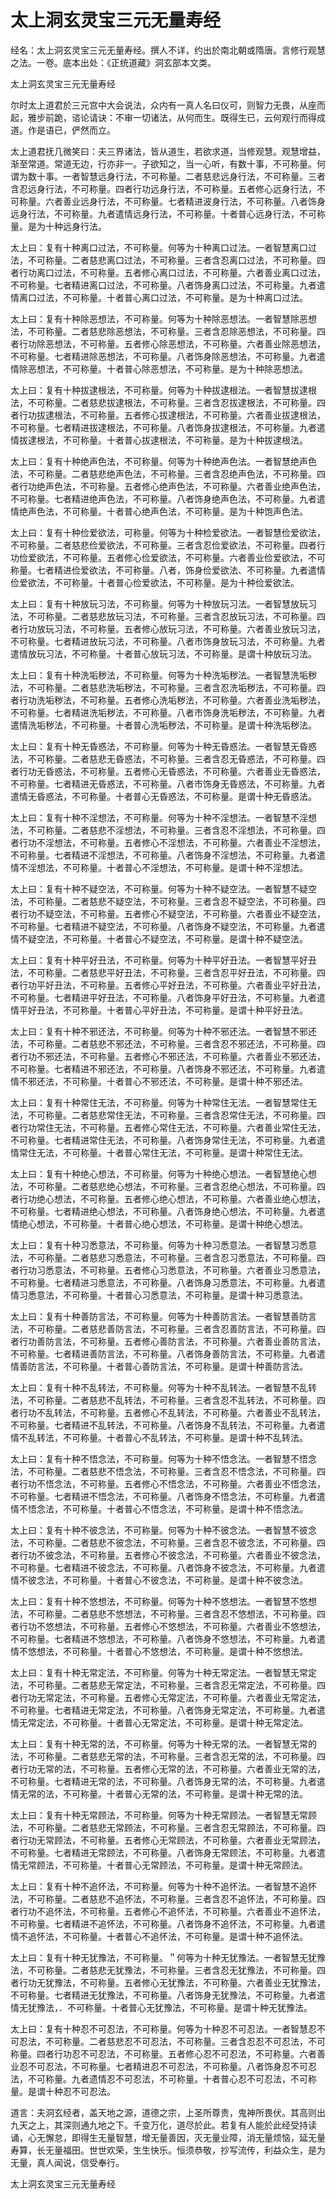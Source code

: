 # 太上洞玄灵宝三元无量寿经

经名：太上洞玄灵宝三元无量寿经。撰人不详，约出於南北朝或隋唐。言修行观慧之法。一卷。底本出处：《正统道藏》洞玄部本文类。

太上洞玄灵宝三元无量寿经

尔时太上道君於三元宫中大会说法，众内有一真人名曰仪可，则智力无畏，从座而起，雅步前跪，谘论请诀：不审一切诸法，从何而生。既得生已，云何观行而得成道。作是语已，俨然而立。

太上道君抚几微笑曰：夫三界诸法，皆从道生，若欲求道，当修观慧。观慧增益，渐至常道。常道无边，行亦非一。子欲知之，当一心听，有数十事，不可称量。何谓为数十事。一者智慧远身行法，不可称量。二者慈悲远身行法，不可称量。三者含忍远身行法，不可称量。四者行功远身行法，不可称量。五者修心远身行法，不可称量。六者善业远身行法，不可称量。七者精进波身行法，不可称量。八者饰身远身行法，不可称量。九者遣情远身行法，不可称量。十者普心远身行法，不可称量。是为十种远身行法。

太上曰：复有十种离口过法，不可称量。何等为十种离口过法。一者智慧离口过法，不可称量。二者慈悲离口过法，不可称量。三者含忍离口过法，不可称量。四者行功离口过法，不可称量。五者修心离口过法，不可称量。六者善业离口过法，不可称量。七者精进离口过法，不可称量。八者饰身离口过法，不可称量。九者遣情离口过法，不可称量。十者普心离口过法，不可称量。是为十种离口过法。

太上曰：复有十种除恶想法，不可称量。何等为十种除恶想法。一者智慧除恶想法，不可称量。二者慈悲除恶想法，不可称量。三者含忍除恶想法，不可称量。四者行功除恶想法，不可称量。五者修心除恶想法，不可称量。六者善业除恶想法，不可称量。七者精进除恶想法，不可称量。八者饰身除恶想法，不可称量。九者遣情除恶想法，不可称量。十者普心除恶想法，不可称量。是为十种除恶想法。

太上曰：复有十种拔逮根法，不可称量。何等为十种拔逮根法。一者智慧拔逮根法，不可称量。二者慈悲拔逮根法，不可称量。三者含忍拔逮根法，不可称量。四者行功拔逮根法，不可称量。五者修心拔逮根法，不可称量。六者善业拔逮根法，不可称量。七者精进拔逮根法，不可称量。八者饰身拔逮根法，不可称量。九者遣情拔逮根法，不可称量。十者普心拔逮根法，不可称量。是为十种拔逮根法。

太上曰：复有十种绝声色法，不可称量。何等为十种绝声色法。一者智慧绝声色法，不可称量。二者慈悲绝声色法，不可称量。三者含忍绝声色法，不可称量。四者行功绝声色法，不可称量。五者修心绝声色法，不可称量。六者善业绝声色法，不可称量。七者精进绝声色法，不可称量。八者饰身绝声色法，不可称量。九者遣情绝声色法，不可称量。十者普心绝声色法，不可称量。是为十种饱声色法。

太上曰：复有十种俭爱欲法，可称量。何等为十种检爱欲法。一者智慧俭爱欲法，不可称量。二者慈悲俭爱欲法，不可称量。三者含忍俭爱欲法，不可称量。四者行功俭爱欲法，不可称量。五者修心俭爱欲法，不可称量。六者善业俭爱欲法，不可称量。七者精进俭爱欲法，不可称量。八者，饰身俭爱欲法、不可称量。九者遣情俭爱欲法，不可称量。十者普心俭爱欲法，不可称量。是为十种俭爱欲法。

太上曰：复有十种放玩习法，不可称量。何等为十种放玩习法。一者智慧放玩习法，不可称量。二者慈悲放玩习法，不可称量。三者含忍放玩习法，不可称量。四者行功放玩习法，不可称量。五者修心放玩习法，不可称量。六者善业放玩习法，不可称量。七者精进放玩习法，不可称量。八者市饰身放玩习法，不可称量。九者遣情放玩习法，不可称量。十者普心放玩习法，不可称量。是谓十种放玩习法。

太上曰：复有十种洗垢秽法，不可称量。何等为十种洗垢秽法。一者智慧洗垢秽法，不可称量。二者慈悲洗垢秽法，不可称量。三者含忍洗垢秽法，不可称量。四者行功洗垢秽法，不可称量。五者修心洗垢秽法，不可称量。六者善业洗垢秽法，不可称量。七者精进洗垢秽法，不可称量。八者市饰身洗垢秽法，不可称量。九者遣情洗垢秽法，不可称量。十者普心洗垢秽法，不可称量。是谓十种洗垢秽法。

太上曰：复有十种无昏惑法，不可称量。何等为十种无昏惑法。一者智慧无昏惑法，不可称量。二者慈悲无昏惑法，不可称量。三者含忍无昏惑法，不可称量。四者行功无昏惑法，不可称量。五者修心无昏惑法，不可称量。六者善业无昏惑法，不可称量。七者精进无昏惑法，不可称量。八者市饰身无昏惑法，不可称量。九者遣情无昏惑法，不可称量。十者普心无昏惑法，不可称量。是谓十种无昏惑法。

太上曰：复有十种不淫想法，不可称量。何等为十种不淫想法。一者智慧不淫想法，不可称量。二者慈悲不淫想法，不可称量。三者含忍不淫想法，不可称量。四者行功不淫想法，不可称量。五者修心不淫想法，不可称量。六者善业不淫想法，不可称量。七者精进不淫想法，不可称量。八者饰身不淫想法，不可称量。九者遣情不淫想法，不可称量。十者普心不淫想法，不可称量。是谓十种不淫想法。

太上曰：复有十种不疑空法，不可称量。何等为十种不疑空法。一者智慧不疑空法，不可称量。二者慈悲不疑空法，不可称量。三者含忍不疑空法，不可称量。四者行功不疑空法，不可称量。五者修心不疑空法，不可称量。六者善业不疑空法，不可称量。七者精进不疑空法，不可称量。八者饰身不疑空法，不可称量。九者遣情不疑空法，不可称量。十者普心不疑空法，不可称量。是谓十种不疑空法。

太上曰：复有十种平好丑法，不可称量。何等为十种平好丑法。一者智慧平好丑法，不可称量。二者慈悲平好丑法，不可称量。三者含忍平好丑法，不可称量。四者行功平好丑法，不可称量。五者修心平好丑法，不可称量。六者善业平好丑法，不可称量。七者精进平好丑法，不可称量。八者饰身平好丑法，不可称量。九者遣情平好丑法，不可称量。十者普心平好丑法，不可称量。是谓十种平好丑法。

太上曰：复有十种不邪还法，不可称量。何等为十种不邪还法。一者智慧不邪还法，不可称量。二者慈悲不邪还法，不可称量。三者含忍不邪还法，不可称量。四者行功不邪还法，不可称量。五者修心不邪还法，不可称量。六者善业不邪还法，不可称量。七者精进不邪还法，不可称量。八者饰身不邪还法，不可称量。九者遣情不邪还法，不可称量。十者普心不邪还法，不可称量。是谓十种不邪还法。

太上曰：复有十种常住无法，不可称量。何等为十种常住无法。一者智慧常住无法，不可称量。二者慈悲常住无法，不可称量。三者含忍常住无法，不可称量。四者行功常住无法，不可称量。五者修心常住无法，不可称量。六者善业常住无法，不可称量。七者精进常住无法，不可称量。八者饰身常住无法，不可称量。九者遣情常住无法，不可称量。十者普心常住无法，不可称量。是谓十种常住无法。

太上曰：复有十种绝心想法，不可称量。何等为十种绝心想法。一者智慧绝心想法，不可称量。二者慈悲绝心想法，不可称量。三者含忍绝心想法，不可称量。四者行功绝心想法，不可称量。五者修心绝心想法，不可称量。六者善业绝心想法，不可称量。七者精进绝心想法，不可称量。八者饰身绝心想法，不可称量。九者遣情绝心想法，不可称量。十者普心绝心想法，不可称量。是谓十种绝心想法。

太上曰：复有十种习悉意法，不可称量。何等为十种习悉意法。一者智慧习悉意法，不可称量。二者慈悲习悉意法，不可称量。三者含忍习悉意法，不可称量。四者行功习悉意法，不可称量。五者修心习悉意法，不可称量。六者善业习悉意法，不可称量。七者精进习悉意法，不可称量。八者饰身习悉意法，不可称量。九者遣情习悉意法，不可称量。十者普心习悉意法，不可称量。是谓十种习悉意法。

太上曰：复有十种善防言法，不可称量。何等为十种善防言法。一者智慧善防言法，不可称量。二者慈悲善防言法，不可称量。三者含忍善防言法，不可称量。四者行功善防言法，不可称量。五者修心善防言法，不可称量。六者善业善防言法，不可称量。七者精进善防言法，不可称量。八者饰身善防言法，不可称量。九者遣情善防言法，不可称量。十者普心善防言法，不可称量。是谓十种善防言法。

太上曰：复有十种不乱转法，不可称量。何等为十种不乱转法。一者智慧不乱转法，不可称量。二者慈悲不乱转法，不可称量。三者含忍不乱转法，不可称量。四者行功不乱转法，不可称量。五者修心不乱转法，不可称量。六者善业不乱转法，不可称量。七者精进不乱转法，不可称量。八者饰身不乱转法，不可称量。九者遣情不乱转法，不可称量。十者普心不乱转法，不可称量。是谓十种不乱转法。

太上曰：复有十种不悟念法，不可称量。何等为十种不悟念法。一者智慧不悟念法，不可称量。二者慈悲不悟念法，不可称量。三者含忍不悟念法，不可称量。四者行功不悟念法，不可称量。五者修心不悟念法，不可称量。六者善业不悟念法，不可称量。七者精进不悟念法，不可称量。八者饰身不悟念法，不可称量。九者遣情不悟念法，不可称量。十者普心不悟念法，不可称量。是谓十种不悟念法。

太上曰：复有十种不彼念法，不可称量。何等为十种不彼念法。一者智慧不彼念法，不可称量。二者慈悲不彼念法，不可称量。三者含忍不彼念法，不可称量。四者行功不彼念法，不可称量。五者修心不彼念法，不可称量。六者善业不彼念法，不可称量。七者精进不彼念法，不可称量。八者饰身不彼念法，不可称量。九者遣情不彼念法，不可称量。十者普心不彼念法，不可称量。是谓十种不彼念法。

太上曰：复有十种不悠想法，不可称量。何等为十种不悠想法。一者智慧不悠想法，不可称量。二者慈悲不悠想法，不可称量。三者含忍不悠想法，不可称量。四者行功不悠想法，不可称量。五者修心不悠想法，不可称量。六者善业不悠想法，不可称量。七者精进不悠想法，不可称量。八者饰身不悠想法，不可称量。九者遣情不悠想法，不可称量。十者普心不悠想法，不可称量。是谓十种不悠想法。

太上曰：复有十种无常定法，不可称量。何等为十种无常定法。一者智慧无常定法，不可称量。二者慈悲无常定法，不可称量。三者含忍无常定法，不可称量。四者行功无常定法，不可称量。五者修心无常定法，不可称量。六者善业无常定法，不可称量。七者精进无常定法，不可称量。八者饰身无常定法，不可称量。九者遣情无常定法，不可称量。十者普心无常定法，不可称量。是谓十种无常定法。

太上曰：复有十种无常的法，不可称量。何等为十种无常的法。一者智慧无常的法，不可称量。二者慈悲无常的法，不可称量。三者含忍无常的法，不可称量。四者行功无常的法，不可称量。五者修心无常的法，不可称量。六者善业无常的法，不可称量。七者精进无常的法，不可称量。八者饰身无常的法，不可称量。九者遣情无常的法，不可称量。十者普心无常的法，不可称量。是谓十种无常的法。

太上曰：复有十种无常顾法，不可称量。何等为十种无常顾法。一者智慧无常顾法，不可称量。二者慈悲无常顾法，不可称量。三者含忍无常顾法，不可称量。四者行功无常顾法，不可称量。五者修心无常顾法，不可称量。六者善业无常顾法，不可称量。七者精进无常顾法，不可称量。八者饰身无常顾法，不可称量。九者遣情无常顾法，不可称量。十者普心无常顾法，不可称量。是谓十种无常顾法。

太上曰：复有十种不追怀法，不可称量。何等为十种不追怀法。一者智慧不追怀法，不可称量。二者慈悲不追怀法，不可称量。三者含忍不追怀法，不可称量。四者行功不追怀法，不可称量。五者修心不追怀法，不可称量。六者善业不追怀法，不可称量。七者精进不追怀法，不可称量。八者饰身不追怀法，不可称量。九者遣情不追怀法，不可称量。十者普心不追怀法，不可称量。是谓十种不追怀法。

太上曰：复有十种无犹豫法，不可称量。＂何等为十种无犹豫法。一者智慧无犹豫法，不可称量。二者慈悲无犹豫法，不可称量。三者含忍无犹豫法，不可称量。四者行功无犹豫法，不可称量。五者修心无犹豫法，不可称量。六者善业无犹豫法，不可称量。七者精进无犹豫法，不可称量。八者饰身无犹豫法，不可称量。九者遣情无犹豫法，．不可称量。十者普心无犹豫法，不可称量。是谓十种无犹豫法。

太上曰：复有十种忍不可忍法，不可称量。何等为十种忍不可忍法。一者智慧忍不可忍法，不可称量。二者慈悲忍不可忍法，不可称量。三者含忍忍不可忍法，不可称量。四者行功忍不可忍法，不可称量。五者修心忍不可忍法，不可称量。六者善业忍不可忍法，不可称量。七者精进忍不可忍法，不可称量。八者饰身忍不可忍法，不可称量。九者遗情忍不可忍法，不可称量。十者普心忍不可忍法，不可称量。是谓十种忍不可忍法。

道言：夫洞玄经者，盖天地之源，道德之宗，上圣所尊贵，鬼神所畏伏。其高则出九天之上，其深则通九地之下。千变万化，道尽於此。若复有人能於此经受持读诵，心无懈怠，即得生无量智慧，增无量善因，灭无量业障，消无量烦恼，延无量寿算，长无量福田。世世欢荣，生生快乐。恒须恭敬，抄写流传，利益众生，是为无量，真人闻说，信受奉行。

太上洞玄灵宝三元无量寿经
